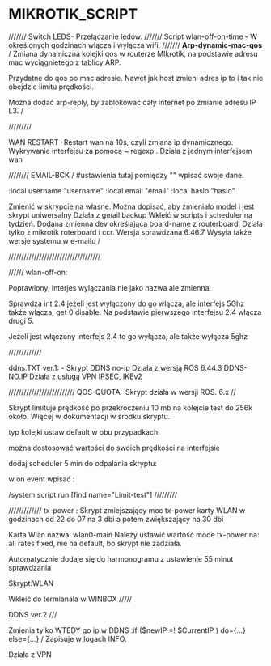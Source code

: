 # MIKROTIK_SCRIPT
///////
Switch LEDS- Przełączanie ledów.
///////
Script wlan-off-on-time - W określonych godzinach wlącza i wylącza wifi.
///////
<b>Arp-dynamic-mac-qos</b> / Zmiana dynamiczna kolejki qos w routerze MIkrotik, na podstawie adresu mac wyciągniętego z tablicy ARP.

Przydatne do qos po mac adresie.
Nawet jak host zmieni adres ip to i tak nie obejdzie limitu prędkości.

Można dodać arp-reply, by zablokować cały internet po zmianie adresu IP L3. /

/////////

WAN RESTART  -Restart wan na 10s, czyli zmiana ip dynamicznego. Wykrywanie interfejsu za pomocą ~ regexp . Działa z jednym interfejsem wan 

////////
EMAIL-BCK / #ustawienia tutaj pomiędzy "" wpisać swoje dane.

:local username "username"
:local email "email"
:local haslo "haslo"

Zmienić w skrypcie na własne.
Można dopisać, aby zmieniało model i jest skrypt uniwersalny
Działa z gmail backup
Wkleić w scripts i scheduler na tydzień.
Dodana zmienna dev określająca board-name z routerboard.
Działa tylko z mikrotik roterboard i ccr. Wersja sprawdzana 6.46.7
Wysyła także wersje systemu w e-mailu /


////////////////////////////////////


//////
wlan-off-on:


Poprawiony, interjes wylączania nie jako nazwa ale zmienna.

Sprawdza int 2.4 jeżeli jest wyłączony do go wlącza, ale interfejs 5Ghz także włącza, get 0 disable. Na podstawie pierwszego interfejsu 2.4 włącza drugi 5.

Jeżeli jest włączony interfejs 2.4 to go wyłącza, ale także wyłącza 5ghz 


/////////////


ddns.TXT ver.1: - Skrypt DDNS no-ip
Działa z wersją ROS 6.44.3
DDNS-NO.IP
Działa z usługą VPN IPSEC, IKEv2 


//////////////////////////
QOS-QUOTA -Skrypt działa w wersji ROS. 6.x //

Skrypt limituje prędkość po przekroczeniu 10 mb na kolejcie test do 256k około. Więcej w dokumentacji w środku skryptu.

typ kolejki ustaw default w obu przypadkach

można dostosować wartości do swoich prędkości na interfejsie

dodaj scheduler 5 min do odpalania skryptu:

w on event wpisać :

/system script run [find name="Limit-test"] /////////


/////////////
tx-power : Skrypt zmiejszający moc tx-power karty WLAN w godzinach od 22 do 07 na 3 dbi a potem zwiększający na 30 dbi

Karta Wlan nazwa: wlan0-main
Należy ustawić wartość mode tx-power na: all rates fixed, nie na default, bo skrypt nie zadziała.

Automatycznie dodaje się do harmonogramu z
ustawienie 55 minut sprawdzania

Skrypt:WLAN

Wkleić do termianala w WINBOX /////

DDNS ver.2 ///


Zmienia tylko WTEDY go ip w DDNS 
:if ($newIP =! $CurrentIP ) do={...} else={...} / Zapisuje w logach INFO.

Działa z  VPN
